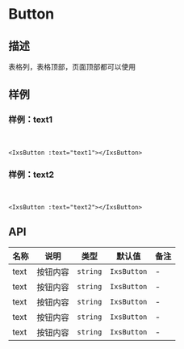 # Button

## 描述

表格列，表格顶部，页面顶部都可以使用

## 样例

### 样例：text1

<br />
<IxsButton :text="text1"></IxsButton>

```vue
<IxsButton :text="text1"></IxsButton>
```

### 样例：text2

<br />
<IxsButton :text="text2"></IxsButton>

```vue
<IxsButton :text="text2"></IxsButton>
```

<script>
  export default {
    data () {
      return {
        text1: 'Iam Text1',
        text2: 'Iam Text2',
      }
    }
  }
</script>

## API

| 名称 | 说明     | 类型     | 默认值      | 备注 |
| ---- | -------- | -------- | ----------- | ---- |
| text | 按钮内容 | `string` | `IxsButton` | -    |
| text | 按钮内容 | `string` | `IxsButton` | -    |
| text | 按钮内容 | `string` | `IxsButton` | -    |
| text | 按钮内容 | `string` | `IxsButton` | -    |
| text | 按钮内容 | `string` | `IxsButton` | -    |
